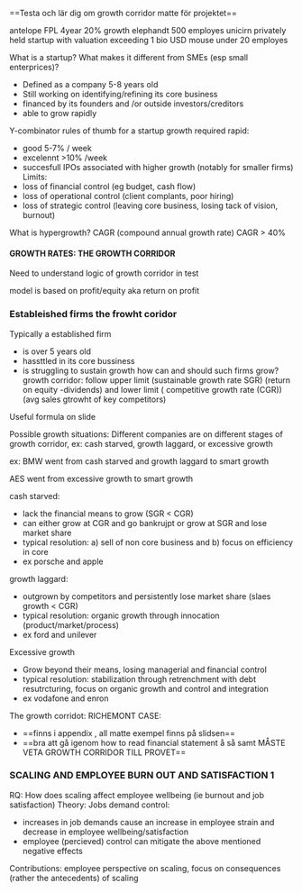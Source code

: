 
==Testa och lär dig om growth corridor matte för projektet==

antelope FPL 4year 20% growth
elephandt 500 employes
unicirn privately held startup with valuation exceeding 1 bio USD
mouse under 20 employes

What is a startup? What makes it different from SMEs (esp small enterprices)?
- Defined as a company 5-8 years old
- Still working on identifying/refining its core business
- financed by its founders and /or outside investors/creditors
- able to grow rapidly

Y-combinator rules of thumb for a startup growth required rapid:
- good 5-7% / week
- excelennt >10% /week
- succesfull IPOs associated with higher growth (notably for smaller firms)
Limits:
- loss of financial control (eg budget, cash flow)
- loss of operational control (client complants, poor hiring)
- loss of strategic control (leaving core business, losing tack of vision, burnout)

What is hypergrowth? CAGR (compound annual growth rate)
CAGR > 40%


#### GROWTH RATES: THE GROWTH CORRIDOR
Need to understand logic of growth corridor in test


model is based on profit/equity aka return on profit

### Estableished firms the frowht coridor

Typically a established firm
- is over 5 years old
- hassttled in its core bussiness
- is struggling to sustain growth
how can and should such firms grow?
growth corridor: follow upper limit (sustainable growth rate SGR) (return on equity -dividends) and lower limit ( competitive growth rate (CGR)) (avg sales gtrowht of key competitors)

Useful formula on slide

Possible growth situations:
Different companies are on different stages of growth corridor, ex: cash starved, growth laggard, or excessive growth

ex: BMW went from cash starved and growth laggard to smart growth

AES went from excessive growth to smart growth

cash starved:
- lack the financial means to grow (SGR < CGR)
- can either grow at CGR and go bankrujpt or grow at SGR and lose market share
- typical resolution: a) sell of non core business and b) focus on efficiency in core
- ex porsche and apple

growth laggard:
- outgrown by competitors and persistently lose market share (slaes growth < CGR)
- typical resolution: organic growth through innocation (product/market/process)
- ex ford and unilever

Excessive growth
- Grow beyond their means, losing managerial and financial control
- typical resolution: stabilization through retrenchment with debt resutrcturing, focus on organic growth and control and integration
- ex vodafone and enron

The growth corridot: RICHEMONT CASE:
- ==finns i appendix , all matte exempel finns på slidsen==
- ==bra att gå igenom how to read financial statement å så samt MÅSTE VETA GROWTH CORRIDOR TILL PROVET==

### SCALING AND EMPLOYEE BURN OUT AND SATISFACTION 1

RQ: How does scaling affect employee wellbeing (ie burnout and job satisfaction)
Theory: Jobs demand control:
- increases in job demands cause an increase in employee strain and decrease in employee wellbeing/satisfaction
- employee (percieved) control can mitigate the above mentioned negative effects

Contributions: employee perspective on scaling, focus on consequences (rather the antecedents) of scaling